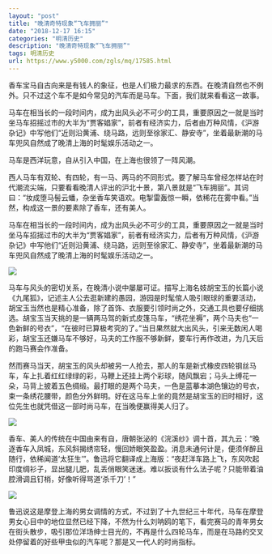 ```yaml
---
layout: "post"
title: "晚清奇特现象“飞车拥丽”"
date: "2018-12-17 16:15"
categories: "明清历史"
description: "晚清奇特现象“飞车拥丽”"
tags: 明清历史
url: https://www.y5000.com/zgls/mq/17585.html
---
```






香车宝马自古向来是有钱人的象征，也是人们极力最求的东西。在晚清自然也不例外。只不过这个车不是如今常见的汽车而是马车。下面，我们就来看看这一故事。

马车在相当长的一段时间内，成为出风头必不可少的工具，重要原因之一就是当时坐马车招摇过市的大半为“贾客娼家”，前者有经济实力，后者由万种风情，《沪游杂记》中写他们“近则沿黄浦、绕马路，远则至徐家汇、静安寺”，坐着最新潮的马车兜风自然成了晚清上海的时髦娱乐活动之一。

马车是西洋玩意，自从引入中国，在上海也很领了一阵风潮。

西人马车有双轮、有四轮，有一马、两马的不同形式。要了解马车曾经怎样站在时代潮流尖端，只要看看晚清人评出的沪北十景，第八景就是“飞车拥丽”。其词曰：“妆成堕马髻云蟠，杂坐香车笑语欢。电掣雷轰惊一瞬，依稀花在雾中看。”当然，构成这一景的要素除了香车，还有美人。

马车在相当长的一段时间内，成为出风头必不可少的工具，重要原因之一就是当时坐马车招摇过市的大半为“贾客娼家”，前者有经济实力，后者有万种风情，《沪游杂记》中写他们“近则沿黄浦、绕马路，远则至徐家汇、静安寺”，坐着最新潮的马车兜风自然成了晚清上海的时髦娱乐活动之一。

![](https://img.y5000.com/uploads/allimg/170321/133QG158-0.jpg)

马车与风头的密切关系，在晚清小说中屡屡可证。描写上海名妓胡宝玉的长篇小说《九尾狐》，记述主人公去逛新建的愚园，游园是时髦倌人吸引眼球的重要活动，胡宝玉当然也是精心准备，除了首饰、衣服要引领时尚之外，交通工具也要仔细挑选。胡宝玉当天挑的是一辆两马驾的新式皮篷马车，“绣花坐褥”，两个马夫也“一色新鲜的号衣”，“在彼时已算极考究的了。”当日果然就大出风头，引来无数闲人喝彩，胡宝玉还嫌马车不够好，马夫的工作服不够新鲜，要车行再作改进，为几天后的跑马赛会作准备。

然而赛马当天，胡宝玉的风头却被另一人抢去，那人的车是新式橡皮四轮钢丝马车，车上扎着红红绿绿的彩，马鞭上还挂上两个彩球，随风飘宕；马头上缚花一朵，马背上披着五色绸缎。最打眼的是两个马夫，一色是蓝摹本湖色镶边的号衣，束一条绣花腰带，颜色分外鲜明。好在这马车上坐的竟然是胡宝玉的旧时相好，这位先生也就凭借这一部时尚马车，在当晚便赢得美人归了。

![](https://img.y5000.com/uploads/allimg/170321/133QI645-1.jpg)

香车、美人的传统在中国由来有自，唐朝张泌的《浣溪纱》调十首，其九云：“晚逐香车入凤城，东风斜揭绣帘轻，慢回娇眼笑盈盈。消息未通何计是，便须佯醉且随行，依稀闻道‘太狂生’”。鲁迅将它翻译成上海版：“夜赶洋车路上飞，东风吹起印度绸衫子，显出腿儿肥，乱丢俏眼笑迷迷。难以扳谈有什么法子呢？只能带着油腔滑调且钉梢，好像听得骂道‘杀千刀’！”

![](https://img.y5000.com/uploads/allimg/170321/133QL615-2.jpg)

鲁迅说这是摩登上海的男女调情的方式，不过到了十九世纪三十年代，马车在摩登男女心目中的地位显然已经下降，不然为什么刘呐鸥的笔下，看完赛马的青年男女在街头散步，吸引那位洋场绅士目光的，不再是什么四轮马车，而是在马路的交叉处停留着的好些甲虫似的汽车呢？那是又一代人的时尚指标。
